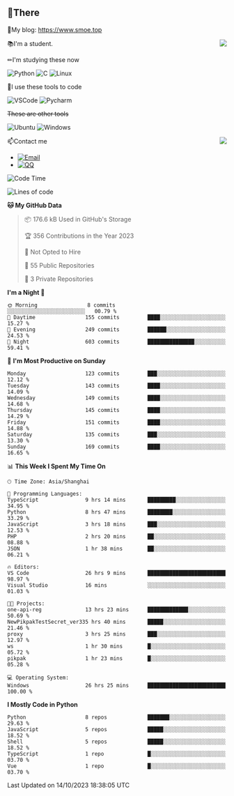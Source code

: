 
## 👏There

📰My blog: https://www.smoe.top

<img align="right" src="https://github-readme-stats.vercel.app/api/top-langs/?username=AkashiCoin"/>


📚I'm a student.

✏I'm studying these now

![Python](https://img.shields.io/badge/-Python-blue?style=flat-square&logo=Python&logoColor=fff)
![C](https://img.shields.io/badge/-C-585858?style=flat-square&logo=C&logoColor=fff)
![Linux](https://img.shields.io/badge/-Linux-black?style=flat-square&logo=Linux&logoColor=fff)

🔨I use these tools to code

![VSCode](https://img.shields.io/badge/-VSCode-blue?style=flat-square&logo=visualstudiocode&logoColor=fff)
![Pycharm](https://img.shields.io/badge/-Pycharm-green?style=flat-square&logo=pycharm&logoColor=fff)

 ~~These are other tools~~

![Ubuntu](https://img.shields.io/badge/-Ubuntu-orange?style=flat-square&logo=Ubuntu&logoColor=fff)
![Windows](https://img.shields.io/badge/-Windows-blue?style=flat-square&logo=Windows&logoColor=fff)

<img align="right" src="https://github-readme-stats.vercel.app/api?username=AkashiCoin" />


📫Contact me

* [![Email](https://img.shields.io/badge/Email-l1040186796@gmail.com-1?style=social&logoColor=fff)](mailto:l1040186796@gmail.com)
* [![QQ](https://img.shields.io/badge/QQ-1040186796-1?style=social&logoColor=fff)](tencent://AddContact/?fromId=45&fromSubId=1&subcmd=all&uin=1040186796&website=www.oicqzone.com)

<!--START_SECTION:waka-->
![Code Time](http://img.shields.io/badge/Code%20Time-930%20hrs%2029%20mins-blue)

![Lines of code](https://img.shields.io/badge/From%20Hello%20World%20I%27ve%20Written-442.5%20thousand%20lines%20of%20code-blue)

**🐱 My GitHub Data** 

> 📦 176.6 kB Used in GitHub's Storage 
 > 
> 🏆 356 Contributions in the Year 2023
 > 
> 🚫 Not Opted to Hire
 > 
> 📜 55 Public Repositories 
 > 
> 🔑 3 Private Repositories 
 > 
**I'm a Night 🦉** 

```text
🌞 Morning                8 commits           ░░░░░░░░░░░░░░░░░░░░░░░░░   00.79 % 
🌆 Daytime                155 commits         ████░░░░░░░░░░░░░░░░░░░░░   15.27 % 
🌃 Evening                249 commits         ██████░░░░░░░░░░░░░░░░░░░   24.53 % 
🌙 Night                  603 commits         ███████████████░░░░░░░░░░   59.41 % 
```
📅 **I'm Most Productive on Sunday** 

```text
Monday                   123 commits         ███░░░░░░░░░░░░░░░░░░░░░░   12.12 % 
Tuesday                  143 commits         ████░░░░░░░░░░░░░░░░░░░░░   14.09 % 
Wednesday                149 commits         ████░░░░░░░░░░░░░░░░░░░░░   14.68 % 
Thursday                 145 commits         ████░░░░░░░░░░░░░░░░░░░░░   14.29 % 
Friday                   151 commits         ████░░░░░░░░░░░░░░░░░░░░░   14.88 % 
Saturday                 135 commits         ███░░░░░░░░░░░░░░░░░░░░░░   13.30 % 
Sunday                   169 commits         ████░░░░░░░░░░░░░░░░░░░░░   16.65 % 
```


📊 **This Week I Spent My Time On** 

```text
🕑︎ Time Zone: Asia/Shanghai

💬 Programming Languages: 
TypeScript               9 hrs 14 mins       █████████░░░░░░░░░░░░░░░░   34.95 % 
Python                   8 hrs 47 mins       ████████░░░░░░░░░░░░░░░░░   33.29 % 
JavaScript               3 hrs 18 mins       ███░░░░░░░░░░░░░░░░░░░░░░   12.53 % 
PHP                      2 hrs 20 mins       ██░░░░░░░░░░░░░░░░░░░░░░░   08.88 % 
JSON                     1 hr 38 mins        ██░░░░░░░░░░░░░░░░░░░░░░░   06.21 % 

🔥 Editors: 
VS Code                  26 hrs 9 mins       █████████████████████████   98.97 % 
Visual Studio            16 mins             ░░░░░░░░░░░░░░░░░░░░░░░░░   01.03 % 

🐱‍💻 Projects: 
one-api-reg              13 hrs 23 mins      █████████████░░░░░░░░░░░░   50.69 % 
NewPikpakTestSecret_ver335 hrs 40 mins       █████░░░░░░░░░░░░░░░░░░░░   21.46 % 
proxy                    3 hrs 25 mins       ███░░░░░░░░░░░░░░░░░░░░░░   12.97 % 
ws                       1 hr 30 mins        █░░░░░░░░░░░░░░░░░░░░░░░░   05.72 % 
pikpak                   1 hr 23 mins        █░░░░░░░░░░░░░░░░░░░░░░░░   05.28 % 

💻 Operating System: 
Windows                  26 hrs 25 mins      █████████████████████████   100.00 % 
```

**I Mostly Code in Python** 

```text
Python                   8 repos             ███████░░░░░░░░░░░░░░░░░░   29.63 % 
JavaScript               5 repos             █████░░░░░░░░░░░░░░░░░░░░   18.52 % 
Shell                    5 repos             █████░░░░░░░░░░░░░░░░░░░░   18.52 % 
TypeScript               1 repo              █░░░░░░░░░░░░░░░░░░░░░░░░   03.70 % 
Vue                      1 repo              █░░░░░░░░░░░░░░░░░░░░░░░░   03.70 % 
```




 Last Updated on 14/10/2023 18:38:05 UTC
<!--END_SECTION:waka-->
